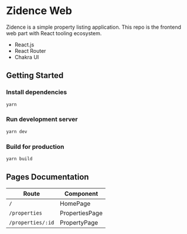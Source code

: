 # Zidence Web

Zidence is a simple property listing application. This repo is the frontend web part with React tooling ecosystem.

- React.js
- React Router
- Chakra UI

## Getting Started

### Install dependencies

```sh
yarn
```

### Run development server

```sh
yarn dev
```

### Build for production

```sh
yarn build
```

## Pages Documentation

| Route             | Component      |
| ----------------- | -------------- |
| `/`               | HomePage       |
| `/properties`     | PropertiesPage |
| `/properties/:id` | PropertyPage   |
